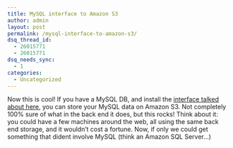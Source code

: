 ```yaml
---
title: MySQL interface to Amazon S3
author: admin
layout: post
permalink: /mysql-interface-to-amazon-s3/
dsq_thread_id:
  - 26015771
  - 26015771
dsq_needs_sync:
  - 1
categories:
  - Uncategorized
---
```

Now this is cool! If you have a MySQL DB, and install the [interface talked about here][1], you can store your MySQL data on Amazon S3. Not completely 100% sure of what in the back end it does, but this rocks! Think about it: you could have a few machines around the web, all using the same back end storage, and it wouldn&#8217;t cost a fortune. Now, if only we could get something that dident involve MySQL (think an Amazon SQL Server&#8230;)

 [1]: http://aws.typepad.com/aws/2007/04/mysql_interface.html